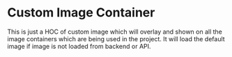 
# Custom Image Container

This is just a HOC of custom image which will overlay and shown on all the image containers which are being used in the project. It will load the default image if image is not loaded from backend or API.

